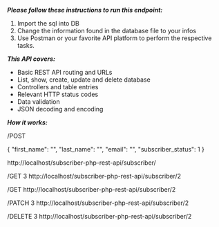 ***Please follow these instructions to run this endpoint:***

1. Import the sql into DB
2. Change the information found in the database file to your infos
3. Use Postman or your favorite API platform to perform the respective tasks.

***This API covers:***

* Basic REST API routing and URLs
* List, show, create, update and delete database
* Controllers and table entries
* Relevant HTTP status codes
* Data validation
* JSON decoding and encoding

***How it works:***

/POST

{
    "first_name": "",
    "last_name": "",
    "email": "",
    "subscriber_status": 1
}

http://localhost/subscriber-php-rest-api/subscriber/

/GET 3
http://localhost/subscriber-php-rest-api/subscriber/2

/GET
http://localhost/subscriber-php-rest-api/subscriber/2

/PATCH 3
http://localhost/subscriber-php-rest-api/subscriber/2

/DELETE 3
http://localhost/subscriber-php-rest-api/subscriber/2